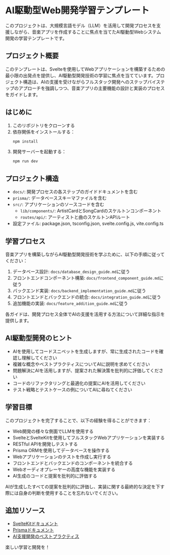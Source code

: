 # AI駆動型Web開発学習テンプレート

このプロジェクトは、大規模言語モデル（LLM）を活用して開発プロセスを支援しながら、音楽アプリを作成することに焦点を当てたAI駆動型Webシステム開発の学習テンプレートです。

## プロジェクト概要

このテンプレートは、Svelteを使用してWebアプリケーションを構築するための最小限の出発点を提供し、AI駆動型開発技術の学習に焦点を当てています。プロジェクト構造は、AIの支援を受けながらフルスタック開発へのステップバイステップのアプローチを強調しつつ、音楽アプリの主要機能の設計と実装のプロセスをガイドします。

## はじめに

1. このリポジトリをクローンする
2. 依存関係をインストールする：
   ```bash
   npm install
   ```
3. 開発サーバーを起動する：
   ```bash
   npm run dev
   ```

## プロジェクト構造

- `docs/`: 開発プロセスの各ステップのガイドドキュメントを含む
- `prisma/`: データベーススキーマファイルを含む
- `src/`: アプリケーションのソースコードを含む
  - `lib/components/`: ArtistCardとSongCardのスケルトンコンポーネント
  - `routes/api/`: アーティストと曲のスケルトンAPIルート
- 設定ファイル: package.json, tsconfig.json, svelte.config.js, vite.config.ts

## 学習プロセス

音楽アプリを構築しながらAI駆動型開発技術を学ぶために、以下の手順に従ってください：

1. データベース設計: `docs/database_design_guide.md`に従う
2. フロントエンドコンポーネント構築: `docs/frontend_component_guide.md`に従う
3. バックエンド実装: `docs/backend_implementation_guide.md`に従う
4. フロントエンドとバックエンドの統合: `docs/integration_guide.md`に従う
5. 追加機能の実装: `docs/feature_addition_guide.md`に従う

各ガイドは、開発プロセス全体でAIの支援を活用する方法について詳細な指示を提供します。

## AI駆動型開発のヒント

- AIを使用してコードスニペットを生成しますが、常に生成されたコードを確認し理解してください
- 複雑な概念やベストプラクティスについてAIに説明を求めてください
- 問題解決にAIを活用しますが、提案された解決策を批判的に評価してください
- コードのリファクタリングと最適化の提案にAIを活用してください
- テスト戦略とテストケースの例についてAIに尋ねてください

## 学習目標

このプロジェクトを完了することで、以下の経験を得ることができます：
- Web開発の様々な側面でLLMを使用する
- SvelteとSvelteKitを使用してフルスタックWebアプリケーションを実装する
- RESTful APIを開発しテストする
- Prisma ORMを使用してデータベースを操作する
- Webアプリケーションのテストを作成し実行する
- フロントエンドとバックエンドのコンポーネントを統合する
- Webオーディオプレーヤーの高度な機能を実装する
- AI生成のコードと提案を批判的に評価する

AIが生成したすべての提案を批判的に評価し、実装に関する最終的な決定を下す際には自身の判断を使用することを忘れないでください。

## 追加リソース

- [SvelteKitドキュメント](https://kit.svelte.dev/docs)
- [Prismaドキュメント](https://www.prisma.io/docs/)
- [AI支援開発のベストプラクティス](https://example.com/ai-dev-best-practices)

楽しい学習と開発を！
